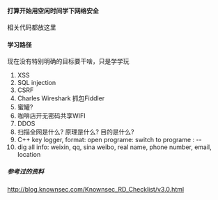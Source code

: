 #### 打算开始用空闲时间学下网络安全
相关代码都放这里



#### 学习路径
现在没有特别明确的目标要干啥，只是学学玩  
1. XSS  
2. SQL injection  
3. CSRF  
4. Charles Wireshark 抓包Fiddler  
5. 蜜罐?  
6. 咖啡店开无密码共享WIFI  
7. DDOS  
8. 扫描全网是什么? 原理是什么? 目的是什么?
9. C++ key logger, 
format:
open programe: <name>
switch to programe : <name>
--  <content><switch line>
10. dig all info: weixin, qq, sina weibo,
real name, phone number, email, location




##### 参考过的资料
http://blog.knownsec.com/Knownsec_RD_Checklist/v3.0.html  





